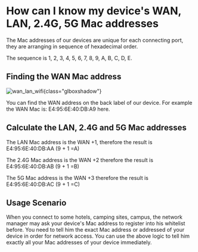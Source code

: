 # How can I know my device's WAN, LAN, 2.4G, 5G Mac addresses

The Mac addresses of our devices are unique for each connecting port, they are arranging in sequence of hexadecimal order.

The sequence is 1, 2, 3, 4, 5, 6, 7, 8, 9, A, B, C, D, E.

## Finding the WAN Mac address

![wan_lan_wifi](https://static.gl-inet.com/docs/en/4/tutorials/where_to_find_the_device_id_mac_sn/wan_lan_wifi.png){class="glboxshadow"}

You can find the WAN address on the back label of our device. For example the WAN Mac is: E4:95:6E:40:DB:A9 here.

## Calculate the LAN, 2.4G and 5G Mac addresses

The LAN Mac address is the WAN +1, therefore the result is E4:95:6E:40:DB:AA  (9 + 1 =A)

The 2.4G Mac address is the WAN +2 therefore the result is E4:95:6E:40:DB:AB (9 + 1 =B)

The 5G Mac address is the WAN +3 therefore the result is E4:95:6E:40:DB:AC (9 + 1 =C)

## Usage Scenario

When you connect to some hotels, camping sites, campus, the network manager may ask your device's Mac address to register into his whitelist before.
You need to tell him the exact Mac address or addressed of your device in order for network access. You can use the above logic to tell him exactly all your Mac addresses of your device immediately.